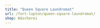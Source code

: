 ```yaml
---
title: "Queen Square Laundromat"
url: /fort-lupton/queen-square-laundromat/
shop: Wäscherei
---
```

